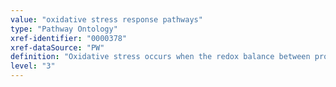 ```yaml
---
value: "oxidative stress response pathways"
type: "Pathway Ontology"
xref-identifier: "0000378"
xref-dataSource: "PW"
definition: "Oxidative stress occurs when the redox balance between pro- and anti-oxidants is upset due to an increase in endogenous or exogenous pro-oxidant stimuli. The response triggers the upregulation of antioxidant and detoxification systems. Oxidants can also act as second messengers to trigger a variety of cellular signaling pathways."
level: "3"
---
```

